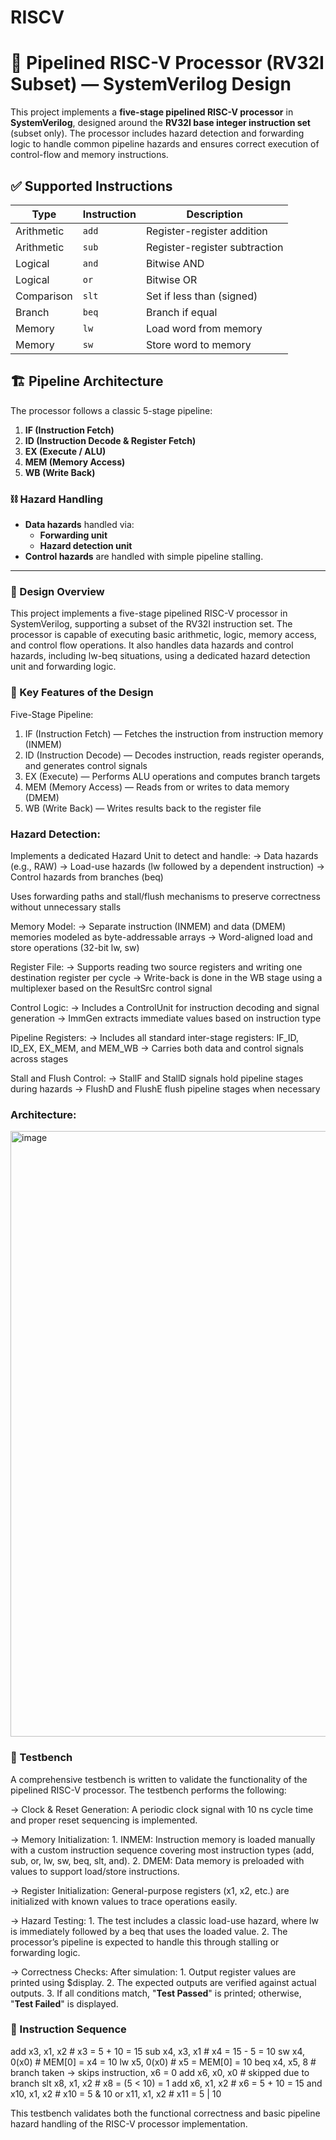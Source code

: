 # RISCV
# 🚀 Pipelined RISC-V Processor (RV32I Subset) — SystemVerilog Design

This project implements a **five-stage pipelined RISC-V processor** in **SystemVerilog**, designed around the **RV32I base integer instruction set** (subset only). The processor includes hazard detection and forwarding logic to handle common pipeline hazards and ensures correct execution of control-flow and memory instructions.

## ✅ Supported Instructions

| Type       | Instruction | Description                          |
|------------|-------------|--------------------------------------|
| Arithmetic | `add`       | Register-register addition           |
| Arithmetic | `sub`       | Register-register subtraction        |
| Logical    | `and`       | Bitwise AND                          |
| Logical    | `or`        | Bitwise OR                           |
| Comparison | `slt`       | Set if less than (signed)            |
| Branch     | `beq`       | Branch if equal                      |
| Memory     | `lw`        | Load word from memory                |
| Memory     | `sw`        | Store word to memory                 |

## 🏗️ Pipeline Architecture

The processor follows a classic 5-stage pipeline:

1. **IF (Instruction Fetch)**
2. **ID (Instruction Decode & Register Fetch)**
3. **EX (Execute / ALU)**
4. **MEM (Memory Access)**
5. **WB (Write Back)**

### ⛓️ Hazard Handling

- **Data hazards** handled via:
  - **Forwarding unit**
  - **Hazard detection unit**
- **Control hazards** are handled with simple pipeline stalling.

---

### 🧠 Design Overview
This project implements a five-stage pipelined RISC-V processor in SystemVerilog, supporting a subset of the RV32I instruction set. The processor is capable of executing basic arithmetic, logic, memory access, and control flow operations. It also handles data hazards and control hazards, including lw-beq situations, using a dedicated hazard detection unit and forwarding logic.

### 🔩 Key Features of the Design
Five-Stage Pipeline:

1. IF (Instruction Fetch) — Fetches the instruction from instruction memory (INMEM)
2. ID (Instruction Decode) — Decodes instruction, reads register operands, and generates control signals
3. EX (Execute) — Performs ALU operations and computes branch targets
4. MEM (Memory Access) — Reads from or writes to data memory (DMEM)
5. WB (Write Back) — Writes results back to the register file

### Hazard Detection: 
  Implements a dedicated Hazard Unit to detect and handle:
      -> Data hazards (e.g., RAW)
      -> Load-use hazards (lw followed by a dependent instruction)
      -> Control hazards from branches (beq)

  Uses forwarding paths and stall/flush mechanisms to preserve correctness without unnecessary stalls

  Memory Model: 
    -> Separate instruction (INMEM) and data (DMEM) memories modeled as byte-addressable arrays
    -> Word-aligned load and store operations (32-bit lw, sw)

  Register File:
    -> Supports reading two source registers and writing one destination register per cycle
    -> Write-back is done in the WB stage using a multiplexer based on the ResultSrc control signal
  
  Control Logic:
    -> Includes a ControlUnit for instruction decoding and signal generation
    -> ImmGen extracts immediate values based on instruction type
  
  Pipeline Registers:
    -> Includes all standard inter-stage registers: IF_ID, ID_EX, EX_MEM, and MEM_WB
    -> Carries both data and control signals across stages
  
  Stall and Flush Control:
    -> StallF and StallD signals hold pipeline stages during hazards
    -> FlushD and FlushE flush pipeline stages when necessary

### Architecture: 
<img width="1524" height="969" alt="image" src="https://github.com/user-attachments/assets/3e860c41-6749-46a9-ba2b-595bb61c63fc" />

### 🧪 Testbench
A comprehensive testbench is written to validate the functionality of the pipelined RISC-V processor. The testbench performs the following:

  -> Clock & Reset Generation: A periodic clock signal with 10 ns cycle time and proper reset sequencing is implemented.
  
  -> Memory Initialization:
      1. INMEM: Instruction memory is loaded manually with a custom instruction sequence covering most instruction types (add, sub, or, lw, sw, beq, slt, and).
      2. DMEM: Data memory is preloaded with values to support load/store instructions.

  -> Register Initialization: General-purpose registers (x1, x2, etc.) are initialized with known values to trace operations easily.

  -> Hazard Testing:
      1. The test includes a classic load-use hazard, where lw is immediately followed by a beq that uses the loaded value.
      2. The processor’s pipeline is expected to handle this through stalling or forwarding logic.

  -> Correctness Checks: After simulation:
      1. Output register values are printed using $display.
      2. The expected outputs are verified against actual outputs.
      3. If all conditions match, "**Test Passed**" is printed; otherwise, "**Test Failed**" is displayed.

### 📌 Instruction Sequence
add x3, x1, x2         # x3 = 5 + 10 = 15
sub x4, x3, x1         # x4 = 15 - 5 = 10
sw x4, 0(x0)           # MEM[0] = x4 = 10
lw x5, 0(x0)           # x5 = MEM[0] = 10
beq x4, x5, 8          # branch taken -> skips instruction, x6 = 0
add x6, x0, x0         # skipped due to branch
slt x8, x1, x2         # x8 = (5 < 10) = 1
add x6, x1, x2         # x6 = 5 + 10 = 15
and x10, x1, x2        # x10 = 5 & 10
or x11, x1, x2         # x11 = 5 | 10

This testbench validates both the functional correctness and basic pipeline hazard handling of the RISC-V processor implementation.
